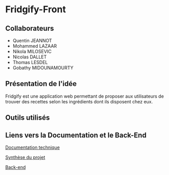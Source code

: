 # Fridgify-Front

## Collaborateurs

  - Quentin JEANNOT
  - Mohammed LAZAAR
  - Nikola MILOSEVIC
  - Nicolas DALLET
  - Thomas LESDEL
  - Gobathy MIDOUNAMOURTY
  
## Présentation de l'idée

Fridgify est une application web permettant de proposer aux utilisateurs de trouver des recettes selon les ingrédients dont ils disposent chez eux.

## Outils utilisés



## Liens vers la Documentation et le Back-End

[Documentation technique](https://github.com/mlazaar/Fridgify/blob/master/Documentation%20Technique.md)

[Synthèse du projet](https://github.com/mlazaar/Fridgify/blob/master/Synth%C3%A8se%20du%20Projet.md)

[Back-end](https://github.com/mlazaar/Fridgify)
